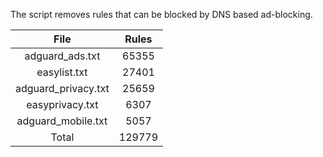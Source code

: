 The script removes rules that can be blocked by DNS based ad-blocking.


| File | Rules |
|:----:|:-----:|
| adguard_ads.txt | 65355 |
| easylist.txt | 27401 |
| adguard_privacy.txt | 25659 |
| easyprivacy.txt | 6307 |
| adguard_mobile.txt | 5057 |
| Total | 129779 |